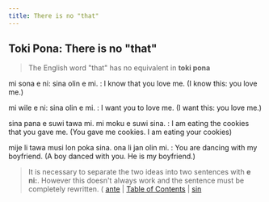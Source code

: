 ```yaml
---
title: There is no "that"
---
```


## Toki Pona: There is no "that"

> The English word "that" has no equivalent in **toki pona**

mi sona e ni: sina olin e mi.
: I know that you love me. (I know this: you love me.)

mi wile e ni: sina olin e mi.
: I want you to love me. (I want this: you love me.)

sina pana e suwi tawa mi. mi moku e suwi sina.
: I am eating the cookies that you gave me. (You gave me cookies. I am eating your cookies)

mije li tawa musi lon poka sina. ona li jan olin mi.
: You are dancing with my boyfriend. (A boy danced with you. He is my boyfriend.)

> It is necessary to separate the two ideas into two sentences with **e ni:**. However this doesn't always work and the sentence must be completely rewritten.
(
[ante](67ante.md) | [Table of Contents](toc.md) | [sin](69sin.md)